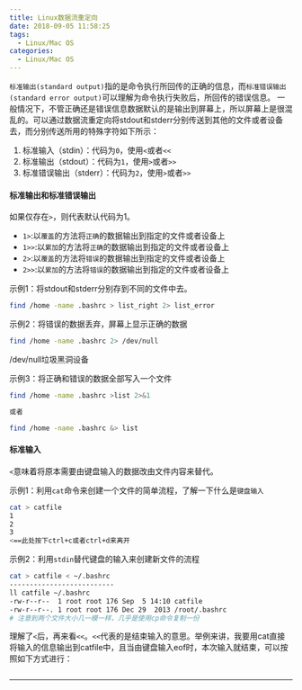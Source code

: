 ```yaml
---
title: Linux数据流重定向
date: 2018-09-05 11:58:25
tags:
  - Linux/Mac OS
categories:
  - Linux/Mac OS
---
```


`标准输出(standard output)`指的是命令执行所回传的正确的信息，而`标准错误输出(standard error output)`可以理解为命令执行失败后，所回传的错误信息。
一般情况下，不管正确还是错误信息数据默认的是输出到屏幕上，所以屏幕上是很混乱的。可以通过数据流重定向将stdout和stderr分别传送到其他的文件或者设备去，而分别传送所用的特殊字符如下所示：

<!-- more -->

1. 标准输入（stdin）：代码为`0`，使用`<`或者`<<`
2. 标准输出（stdout）：代码为`1`，使用`>`或者`>>`
3. 标准错误输出（stderr）：代码为`2`，使用`>`或者`>>`

#### 标准输出和标准错误输出
如果仅存在`>`，则代表默认代码为1。

- `1>`:以`覆盖`的方法将`正确`的数据输出到指定的文件或者设备上
- `1>>`:以`累加`的方法将`正确`的数据输出到指定的文件或者设备上
- `2>`:以`覆盖`的方法将`错误`的数据输出到指定的文件或者设备上
- `2>>`:以`累加`的方法将`错误`的数据输出到指定的文件或者设备上


示例1：将stdout和stderr分别存到不同的文件中去。
```bash
find /home -name .bashrc > list_right 2> list_error
```

示例2：将错误的数据丢弃，屏幕上显示正确的数据
```bash
find /home -name .bashrc 2> /dev/null
```
/dev/null垃圾黑洞设备

示例3：将正确和错误的数据全部写入一个文件
```bash
find /home -name .bashrc >list 2>&1

或者

find /home -name .bashrc &> list

```

#### 标准输入

`<`意味着将原本需要由键盘输入的数据改由文件内容来替代。

示例1：利用`cat`命令来创建一个文件的简单流程，了解一下什么是`键盘输入`
```bash
cat > catfile
1
2
3
<==此处按下ctrl+c或者ctrl+d来离开
```
示例2：利用`stdin`替代键盘的输入来创建新文件的流程
```bash
cat > catfile < ~/.bashrc
--------------------------
ll catfile ~/.bashrc
-rw-r--r--  1 root root 176 Sep  5 14:10 catfile
-rw-r--r--. 1 root root 176 Dec 29  2013 /root/.bashrc
# 注意到两个文件大小几一模一样，几乎是使用cp命令复制一份
```
理解了`<`后，再来看`<<`。`<<`代表的是结束输入的意思。举例来讲，我要用cat直接将输入的信息输出到catfile中，且当由键盘输入eof时，本次输入就结束，可以按照如下方式进行：
```bash


```









---------
